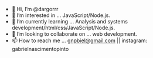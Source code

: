 - 👋 Hi, I’m @dargorrr
- 👀 I’m interested in ... JavaScript/Node.js.
- 🌱 I’m currently learning ... Analysis and systems development/html/css/JavaScript/Node.js.
- 💞️ I’m looking to collaborate on ... web development.
- 📫 How to reach me ... gnpbiel@gmail.com || instagram: gabrielnascimentopinto 

<!---
dargorrr/dargorrr is a ✨ special ✨ repository because its `README.md` (this file) appears on your GitHub profile.
You can click the Preview link to take a look at your changes.
--->

